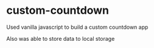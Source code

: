 # custom-countdown

Used vanilla javascript to build a custom countdown app

Also was able to store data to local storage
